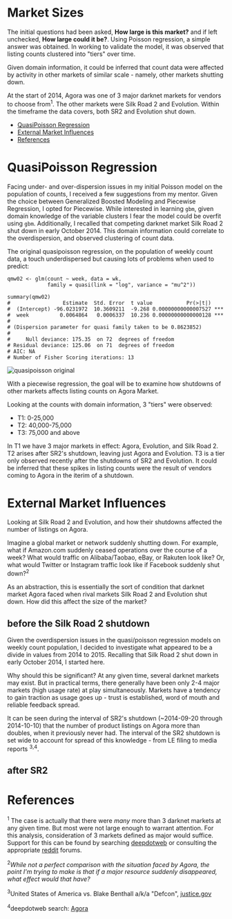 # Market Sizes

The initial questions had been asked, **How large is this market?** and if left unchecked, **How large could it be?**. Using Poisson regression, a simple answer was obtained. In working to validate the model, it was observed that listing counts clustered into "tiers" over time.

Given domain information, it could be inferred that count data were affected by activity in other markets of similar scale - namely, other markets shutting down. 

At the start of 2014, Agora was one of 3 major darknet markets for vendors to choose from<sup>1</sup>. The other markets were Silk Road 2 and Evolution. Within the timeframe the data covers, both SR2 and Evolution shut down. 

- [QuasiPoisson Regression](#quasipoisson-regression)
- [External Market Influences](#external-market-influences)
- [References](#references)

# QuasiPoisson Regression

Facing under- and over-dispersion issues in my initial Poisson model on the population of counts, I received a few suggestions from my mentor. Given the choice between Generalized Boosted Modeling and Piecewise Regression, I opted for Piecewise. While interested in learning `gbm`, given domain knowledge of the variable clusters I fear the model could be overfit using `gbm`. Additionally, I recalled that competing darknet market Silk Road 2 shut down in early October 2014. This domain information could correlate to the overdispersion, and observed clustering of count data.

The original quasipoisson regression, on the population of weekly count data, a touch underdispersed but causing lots of problems when used to predict:

```{r}
qmw02 <- glm(count ~ week, data = wk, 
             family = quasi(link = "log", variance = "mu^2"))

summary(qmw02)
#                 Estimate  Std. Error  t value           Pr(>|t|)
#  (Intercept) -96.0231972  10.3609211  -9.268 0.00000000000007527 ***
#  week          0.0064864   0.0006337  10.236 0.00000000000000128 ***
#
# (Dispersion parameter for quasi family taken to be 0.8623852)
#
#     Null deviance: 175.35  on 72  degrees of freedom
# Residual deviance: 125.06  on 71  degrees of freedom
# AIC: NA
# Number of Fisher Scoring iterations: 13
```

![quasipoisson original](plots/poisson/)




With a piecewise regression, the goal will be to examine how shutdowns of other markets affects listing counts on Agora Market.

Looking at the counts with domain information, 3 "tiers" were observed:

- T1: 0-25,000
- T2: 40,000-75,000
- T3: 75,000 and above

In T1 we have 3 major markets in effect: Agora, Evolution, and Silk Road 2. T2 arises after SR2's shutdown, leaving just Agora and Evolution. T3 is a tier only observed recently after the shutdowns of SR2 and Evolution. It could be inferred that these spikes in listing counts were the result of vendors coming to Agora in the iterim of a shutdown. 

# External Market Influences

Looking at Silk Road 2 and Evolution, and how their shutdowns affected the number of listings on Agora. 

Imagine a global market or network suddenly shutting down. For example, what if Amazon.com suddenly ceased operations over the course of a week? What would traffic on Alibaba/Taobao, eBay, or Rakuten look like? Or, what would Twitter or Instagram traffic look like if Facebook suddenly shut down?<sup>2</sup>

As an abstraction, this is essentially the sort of condition that darknet market Agora faced when rival markets Silk Road 2 and Evolution shut down. How did this affect the size of the market?


## before the Silk Road 2 shutdown

Given the overdispersion issues in the quasi/poisson regression models on weekly count population, I decided to investigate what appeared to be a divide in values from 2014 to 2015. Recalling that Silk Road 2 shut down in early October 2014, I started here.

Why should this be significant? At any given time, several darknet markets may exist. But in practical terms, there generally have been only 2-4 major markets (high usage rate) at play simultaneously. Markets have a tendency to gain traction as usage goes up - trust is established, word of mouth and reliable feedback spread.

It can be seen during the interval of SR2's shutdown (~2014-09-20 through 2014-10-10) that the number of product listings on Agora more than doubles, when it previously never had. The interval of the SR2 shutdown is set wide to account for spread of this knowledge - from LE filing to media reports <sup>3</sup><sup>,</sup><sup>4</sup>.



## after SR2





# References

<sup>1</sup> The case is actually that there were _many_ more than 3 darknet markets at any given time. But most were not large enough to warrant attention. For this analysis, consideration of 3 markets defined as major would suffice. Support for this can be found by searching [deepdotweb](http://deepdotweb.com) or consulting the appropriate [reddit](http://reddit.com/r/darknetmarkets) forums.

<sup>2</sup>_While not a perfect comparison with the situation faced by Agora, the point I'm trying to make is that if a major resource suddenly disappeared, what effect would that have?_

<sup>3</sup>United States of America vs. Blake Benthall a/k/a "Defcon", [justice.gov](https://www.justice.gov/sites/default/files/usao-sdny/legacy/2015/03/25/Benthall,%20Blake%20Complaint.pdf)

<sup>4</sup>deepdotweb search: [Agora](https://www.deepdotweb.com/?s=Agora)




